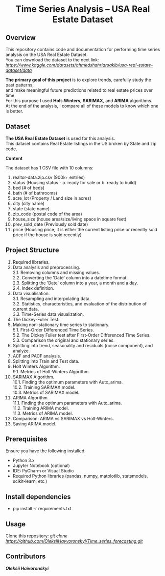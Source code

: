 			
# <center>Time Series Analysis – USA Real Estate Dataset</center>
			
## Overview

This repository contains code and documentation for performing time series analysis 
on the USA Real Estate Dataset.
<br>You can download the dataset to the next link:
*https://www.kaggle.com/datasets/ahmedshahriarsakib/usa-real-estate-dataset/data*

**The primary goal of this project** is to explore trends, carefully study the past patterns,
<br>and make meaningful future predictions related to real estate prices over time.
<br>For this purpose I used **Holt-Winters**, **SARIMAX**, and **ARIMA** algorithms.
<br>At the end of the analysis, I compare all of these models to know which one is better.


## Dataset

**The USA Real Estate Dataset** is used for this analysis.
<br>This dataset contains Real Estate listings in the US broken by State and zip code.

**Content**

The dataset has 1 CSV file with 10 columns:

1. realtor-data.zip.csv (900k+ entries)
2. status (Housing status - a. ready for sale or b. ready to build)
3. bed (# of beds)
4. bath (# of bathrooms)
5. acre_lot (Property / Land size in acres)
6. city (city name)
7. state (state name)
8. zip_code (postal code of the area)
9. house_size (house area/size/living space in square feet)
10. prev_sold_date (Previously sold date)
11. price (Housing price, it is either the current listing price 
           or recently sold price if the house is sold recently)


## Project Structure

1. Required libraries.
2. Data analysis and preprocessing.
<br>2.1. Removing columns and missing values.
<br>2.2. Converting the 'Date' column into a datetime format.
<br>2.3. Splitting the 'Date' column into a year, a month and a day.
<br>2.4. Index definition.
3. Data visualisation.
<br>3.1. Resampling and interpolating data.
<br>3.2. Statistics, characteristics, and evaluation of the distribution of current data.
<br>3.3. Time-Series data visualization.
4. The Dickey-Fuller Test.
5. Making non-stationary time series to stationary.
<br>5.1. First-Order Differenced Time Series.
<br>5.2. The Dickey Fuller test after First-Order Differenced Time Series.
<br>5.3. Comparison the original and stationary series.
6. Splitting into trend, seasonality and residuals (noise component), and analyze.
7. ACF and PACF analysis.
8. Splitting into Train and Test data.
9. Holt Winters Algorithm.
<br>9.1. Metrics of Holt-Winters Algorithm.
10. SARIMAX Algorithm.
<br>10.1. Finding the optimum parameters with Auto_arima.
<br>10.2. Training SARIMAX model.
<br>10.3. Metrics of SARIMAX model.
11. ARIMA Algorithm.
<br>11.1. Finding the optimum parameters with Auto_arima.
<br>11.2. Training ARIMA model.
<br>11.3. Metrics of ARIMA model.
12. Comparison: ARIMA vs SARIMAX vs Holt-Winters.
13. Saving ARIMA model.


## Prerequisites

Ensure you have the following installed:
- Python 3.x
- Jupyter Notebook (optional)
- IDE: PyCharm or Visual Studio
- Required Python libraries (pandas, numpy, matplotlib, statsmodels, scikit-learn, etc.)


## Install dependencies
- pip install -r requirements.txt

## Usage

Clone this repository:
*git clone https://github.com/OleksiiHayvoronskyi/Time_series_forecasting.git*


## Contributors
***Oleksii Haivoronskyi***





			